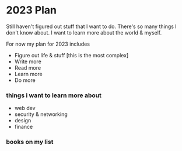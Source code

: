 
# 2023 Plan

Still haven't figured out stuff that I want to do. 
There's so many things I don't know about.
I want to learn more about the world & myself.

For now my plan for 2023 includes
- Figure out life & stuff [this is the most complex]
- Write more
- Read more
- Learn more
- Do more

### things i want to learn more about
- web dev
- security & networking
- design
- finance

### books on my list




